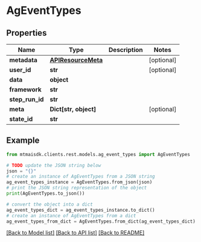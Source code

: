 # AgEventTypes


## Properties

Name | Type | Description | Notes
------------ | ------------- | ------------- | -------------
**metadata** | [**APIResourceMeta**](APIResourceMeta.md) |  | [optional] 
**user_id** | **str** |  | [optional] 
**data** | **object** |  | 
**framework** | **str** |  | 
**step_run_id** | **str** |  | 
**meta** | **Dict[str, object]** |  | [optional] 
**state_id** | **str** |  | 

## Example

```python
from mtmaisdk.clients.rest.models.ag_event_types import AgEventTypes

# TODO update the JSON string below
json = "{}"
# create an instance of AgEventTypes from a JSON string
ag_event_types_instance = AgEventTypes.from_json(json)
# print the JSON string representation of the object
print(AgEventTypes.to_json())

# convert the object into a dict
ag_event_types_dict = ag_event_types_instance.to_dict()
# create an instance of AgEventTypes from a dict
ag_event_types_from_dict = AgEventTypes.from_dict(ag_event_types_dict)
```
[[Back to Model list]](../README.md#documentation-for-models) [[Back to API list]](../README.md#documentation-for-api-endpoints) [[Back to README]](../README.md)



